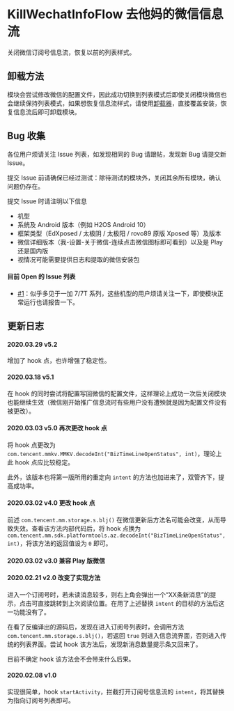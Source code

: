 # KillWechatInfoFlow 去他妈的微信信息流

关闭微信订阅号信息流，恢复以前的列表样式。

## 卸载方法
模块会尝试修改微信的配置文件，因此成功切换到列表模式后即使关闭模块微信也会继续保持列表模式，如果想恢复信息流样式，请使用[卸载器](https://github.com/chouqibao/KillWechatInfoFlow/releases/tag/uninstaller_v1.0)，直接覆盖安装，恢复信息流后即可卸载模块。

## Bug 收集

各位用户烦请关注 Issue 列表，如发现相同的 Bug 请跟帖，发现新 Bug 请提交新 Issue。

提交 Issue 前请确保已经过测试：除待测试的模块外，关闭其余所有模块，确认问题仍存在。

提交 Issue 时请注明以下信息
+ 机型
+ 系统及 Android 版本（例如 H2OS Android 10）
+ 框架类型（EdXposed / 太极阴 / 太极阳 / rovo89 原版 Xposed 等）及版本
+ 微信详细版本（我-设置-关于微信-连续点击微信图标即可看到）以及是 Play 还是国内版
+ 视情况可能需要提供日志和提取的微信安装包

#### 目前 Open 的 Issue 列表
+ [#1](https://github.com/chouqibao/KillWechatInfoFlow/issues/1)：似乎多见于一加 7/7T 系列，这些机型的用户烦请关注一下，即使模块正常运行也请报告一下。

## 更新日志
#### 2020.03.29 v5.2
增加了 hook 点，也许增强了稳定性。

#### 2020.03.18 v5.1
在 hook 的同时尝试将配置写回微信的配置文件，这样理论上成功一次后关闭模块也能继续生效（微信刚开始推广信息流时有些用户没有遭殃就是因为配置文件没有被更改）。

#### 2020.03.03 v5.0  再次更改 hook 点
将 hook 点更改为 `com.tencent.mmkv.MMKV.decodeInt("BizTimeLineOpenStatus", int)`，理论上此 hook 点应比较稳定。

此外，该版本也将第一版所用的重定向 `intent` 的方法也加进来了，双管齐下，提高成功率。

#### 2020.03.02 v4.0  更改 hook 点
前述 `com.tencent.mm.storage.s.blj()` 在微信更新后方法名可能会改变，从而导致失效。查看该方法内部代码后，将 hook 点换为 `com.tencent.mm.sdk.platformtools.az.decodeInt("BizTimeLineOpenStatus", int)`，将该方法的返回值设为 `0` 即可。

#### 2020.03.02 v3.0  兼容 Play 版微信

#### 2020.02.21 v2.0  改变了实现方法
进入一个订阅号时，若未读消息较多，则右上角会弹出一个“XX条新消息”的提示，点击可直接跳转到上次阅读位置。在用了上述替换 `intent` 的目标的方法后这一功能没有了。

在看了反编译出的源码后，发现在进入订阅号列表时，会调用方法 `com.tencent.mm.storage.s.blj()`，若返回 `true` 则进入信息流界面，否则进入传统的列表界面。尝试 hook 该方法后，发现新消息数量提示条又回来了。

目前不确定 hook 该方法会不会带来什么后果。

#### 2020.02.08 v1.0
实现很简单，hook `startActivity`，拦截打开订阅号信息流的 `intent`，将其替换为指向订阅号列表即可。
